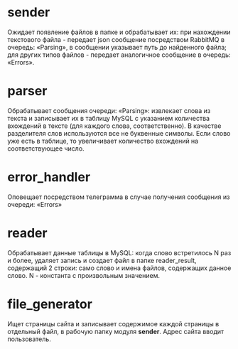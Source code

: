 # sender

Ожидает появление файлов в папке и обрабатывает их: при нахождении текстового файла - передает json 
сообщение посредством RabbitMQ в очередь: «Parsing», в сообщении указывает путь до найденного файла; 
для других типов файлов - передает аналогичное сообщение в очередь: «Errors».

# parser

Обрабатывает сообщения очереди: «Parsing»: извлекает слова из текста и записывает их в таблицу MySQL с 
указанием количества вхождений в тексте (для каждого слова, соответственно). В качестве разделителя слов 
используются все не буквенные символы. Если слово уже есть в таблице, то увеличивает количество вхождений 
на соответствующее число.

# error_handler
Оповещает посредством телеграмма в случае получения сообщения из очереди: «Errors»

# reader

Обрабатывает данные таблицы в MySQL: когда слово встретилось N раз и более, удаляет запись и создает файл в 
папке reader_result, содержащий 2 строки: само слово и имена файлов, содержащих данное слово. N - константа 
с произвольным 
значением.

# file_generator

Ищет страницы сайта и записывает содержимое каждой страницы в отдельный файл, в рабочую папку модуля **sender**. 
Адрес сайта вводит пользователь.
